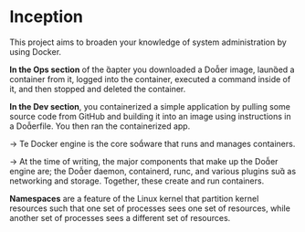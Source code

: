 # Inception
This project aims to broaden your knowledge of system administration by using Docker.


**In the Ops section** of the apter you downloaded a Doer image, launed a container from it, logged into the
container, executed a command inside of it, and then stopped and deleted the container.

**In the Dev section**, you containerized a simple application by pulling some source code from GitHub and building
it into an image using instructions in a Doerfile. You then ran the containerized app.

-> Te Docker engine is the core soware that runs and manages containers.

-> At the time of writing, the major components that make up the Doer engine are; the Doer daemon, containerd, runc, and various plugins su as networking and storage. Together, these create and run containers.

**Namespaces** are a feature of the Linux kernel that partition kernel resources such that one set of processes sees one set of resources,  while another set of processes sees a different set of resources.
